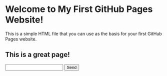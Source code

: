 <!DOCTYPE html>
<html>
  <head>
    <title>My First GitHub Pages Website</title>
    <script async src="https://pagead2.googlesyndication.com/pagead/js/adsbygoogle.js?client=ca-pub-1447799073950617"
            crossorigin="anonymous"></script>
  </head>
  <body>
    <h1>Welcome to My First GitHub Pages Website!</h1>
    <p>This is a simple HTML file that you can use as the basis for your first GitHub Pages website.</p>
    <h2>This is a great page!</h2>
  </body>
</html>

<!-- AdSense ad unit -->

<script async src="https://pagead2.googlesyndication.com/pagead/js/adsbygoogle.js"></script>
<ins class="adsbygoogle"
     style="display:block"
     data-ad-client="ca-pub-<YOUR_PUB_ID>"
     data-ad-slot="<YOUR_AD_SLOT_ID>"
     data-ad-format="auto"
     data-full-width-responsive="true"></ins>
<script>
     (adsbygoogle = window.adsbygoogle || []).push({});
</script>

<!-- GPT-3 chat interface -->

<div id="chat-container">
  <div id="chat-output"></div>
  <input type="text" id="chat-input">
  <button id="chat-submit">Send</button>
</div>

<script>
  // This code sends a request to the GPT-3 API and retrieves the model's response

  const chatInput = document.getElementById("chat-input");
  const chatSubmit = document.getElementById("chat-submit");
  const chatOutput = document.getElementById("chat-output");

  chatSubmit.addEventListener("click", function() {
    // Send a request to the OpenAI API
    fetch("https://api.openai.com/v1/engines/<YOUR_ENGINE_ID>/jobs", {
      method: "POST",
      headers: {
        "Content-Type": "application/json",
        "Authorization": "Bearer <YOUR_API_KEY>"
      },
      body: JSON.stringify({
        "prompt": chatInput.value,
        "max_tokens": 100,
        "temperature": 0.5
      })
    })
    .then(response => response.json())
    .then(data => {
      // Display the response from the API
      const response = data.choices[0].text;
      chatOutput.innerHTML += "<br>" + response;
    })
    .catch(error => console.error(error));
  });
</script>
